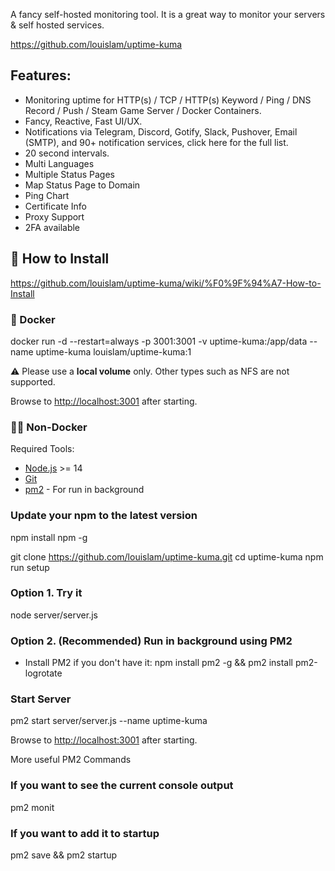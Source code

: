 A fancy self-hosted monitoring tool. It  is a great way to monitor your servers & self hosted services.

https://github.com/louislam/uptime-kuma


Features: 
--

- Monitoring uptime for HTTP(s) / TCP / HTTP(s) Keyword / Ping / DNS Record / Push / Steam Game Server / Docker Containers.
- Fancy, Reactive, Fast UI/UX.
- Notifications via Telegram, Discord, Gotify, Slack, Pushover, Email (SMTP), and 90+ notification services, click here for the full list.
- 20 second intervals.
- Multi Languages
- Multiple Status Pages
- Map Status Page to Domain
- Ping Chart
 - Certificate Info
- Proxy Support
- 2FA available


## 🔧 How to Install
https://github.com/louislam/uptime-kuma/wiki/%F0%9F%94%A7-How-to-Install


### 🐳 Docker

docker run -d --restart=always -p 3001:3001 -v uptime-kuma:/app/data --name uptime-kuma louislam/uptime-kuma:1 

⚠️ Please use a **local volume** only. Other types such as NFS are not supported.

Browse to [http://localhost:3001](http://localhost:3001/) after starting.



### 💪🏻 Non-Docker

Required Tools:
-   [Node.js](https://nodejs.org/en/download/) >= 14
-   [Git](https://git-scm.com/downloads)
-   [pm2](https://pm2.keymetrics.io/) - For run in background


### Update your npm to the latest version
npm install npm -g

git clone https://github.com/louislam/uptime-kuma.git
cd uptime-kuma
npm run setup


### Option 1. Try it
node server/server.js

### Option 2.  (Recommended) Run in background using PM2
-  Install PM2 if you don't have it: 
npm install pm2 -g && pm2 install pm2-logrotate


### Start Server
pm2 start server/server.js --name uptime-kuma

Browse to [http://localhost:3001](http://localhost:3001/) after starting.



More useful PM2 Commands

### If you want to see the current console output
pm2 monit


### If you want to add it to startup
pm2 save && pm2 startup

